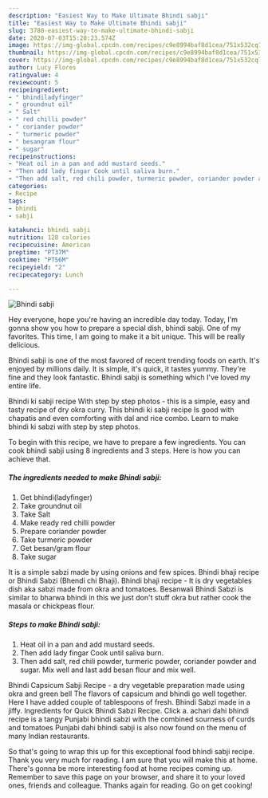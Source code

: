 ```yaml
---
description: "Easiest Way to Make Ultimate Bhindi sabji"
title: "Easiest Way to Make Ultimate Bhindi sabji"
slug: 3780-easiest-way-to-make-ultimate-bhindi-sabji
date: 2020-07-03T15:20:23.574Z
image: https://img-global.cpcdn.com/recipes/c9e8994baf8d1cea/751x532cq70/bhindi-sabji-recipe-main-photo.jpg
thumbnail: https://img-global.cpcdn.com/recipes/c9e8994baf8d1cea/751x532cq70/bhindi-sabji-recipe-main-photo.jpg
cover: https://img-global.cpcdn.com/recipes/c9e8994baf8d1cea/751x532cq70/bhindi-sabji-recipe-main-photo.jpg
author: Lucy Flores
ratingvalue: 4
reviewcount: 5
recipeingredient:
- " bhindiladyfinger"
- " groundnut oil"
- " Salt"
- " red chilli powder"
- " coriander powder"
- " turmeric powder"
- " besangram flour"
- " sugar"
recipeinstructions:
- "Heat oil in a pan and add mustard seeds."
- "Then add lady fingar Cook until saliva burn."
- "Then add salt, red chili powder, turmeric powder, coriander powder and sugar. Mix well and last add besan flour and mix well."
categories:
- Recipe
tags:
- bhindi
- sabji

katakunci: bhindi sabji 
nutrition: 128 calories
recipecuisine: American
preptime: "PT37M"
cooktime: "PT56M"
recipeyield: "2"
recipecategory: Lunch

---
```



![Bhindi sabji](https://img-global.cpcdn.com/recipes/c9e8994baf8d1cea/751x532cq70/bhindi-sabji-recipe-main-photo.jpg)

Hey everyone, hope you're having an incredible day today. Today, I'm gonna show you how to prepare a special dish, bhindi sabji. One of my favorites. This time, I am going to make it a bit unique. This will be really delicious.

Bhindi sabji is one of the most favored of recent trending foods on earth. It's enjoyed by millions daily. It is simple, it's quick, it tastes yummy. They're fine and they look fantastic. Bhindi sabji is something which I've loved my entire life.

Bhindi ki sabji recipe With step by step photos - this is a simple, easy and tasty recipe of dry okra curry. This bhindi ki sabji recipe Is good with chapatis and even comforting with dal and rice combo. Learn to make bhindi ki sabzi with step by step photos.


To begin with this recipe, we have to prepare a few ingredients. You can cook bhindi sabji using 8 ingredients and 3 steps. Here is how you can achieve that.

<!--inarticleads1-->

##### The ingredients needed to make Bhindi sabji:

1. Get  bhindi(ladyfinger)
1. Take  groundnut oil
1. Take  Salt
1. Make ready  red chilli powder
1. Prepare  coriander powder
1. Take  turmeric powder
1. Get  besan/gram flour
1. Take  sugar


It is a simple sabzi made by using onions and few spices. Bhindi bhaji recipe or Bhindi Sabzi (Bhendi chi Bhaji). Bhindi bhaji recipe - It is dry vegetables dish aka sabzi made from okra and tomatoes. Besanwali Bhindi Sabzi is similar to bharwa bhindi in this we just don&#39;t stuff okra but rather cook the masala or chickpeas flour. 

<!--inarticleads2-->

##### Steps to make Bhindi sabji:

1. Heat oil in a pan and add mustard seeds.
1. Then add lady fingar Cook until saliva burn.
1. Then add salt, red chili powder, turmeric powder, coriander powder and sugar. Mix well and last add besan flour and mix well.


Bhindi Capsicum Sabji Recipe - a dry vegetable preparation made using okra and green bell The flavors of capsicum and bhindi go well together. Here I have added couple of tablespoons of fresh. Bhindi Sabzi made in a jiffy. Ingredients for Quick Bhindi Sabzi Recipe. Click a. achari dahi bhindi recipe is a tangy Punjabi bhindi sabzi with the combined sourness of curds and tomatoes Punjabi dahi bhindi sabji is also now found on the menu of many Indian restaurants. 

So that's going to wrap this up for this exceptional food bhindi sabji recipe. Thank you very much for reading. I am sure that you will make this at home. There's gonna be more interesting food at home recipes coming up. Remember to save this page on your browser, and share it to your loved ones, friends and colleague. Thanks again for reading. Go on get cooking!
